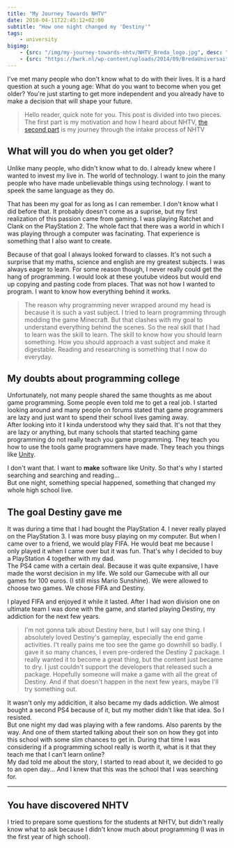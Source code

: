 ```yaml
---
title: "My Journey Towards NHTV"
date: 2018-04-11T22:45:12+02:00
subtitle: "How one night changed my 'Destiny'"
tags: 
    - university
bigimg: 
    - {src: "/img/my-journey-towards-nhtv/NHTV_Breda_logo.jpg", desc: "The old NHTV logo"}
    - {src: "https://hwrk.nl/wp-content/uploads/2014/09/BredaUniversaity.jpg", desc: "The new Breda University logo"}
---
```

I've met many people who don't know what to do with their lives. It is a hard question at such a young age: What do you want to become when you get older? You're just starting to get more independent and you already have to make a decision that will shape your future.  
<!--more-->

> Hello reader, quick note for you. This post is divided into two pieces. The first part is my motivation and how I heard about NHTV, [the second part](#you-have-discovered-nhtv) is my journey through the intake process of NHTV

## What will you do when you get older?
Unlike many people, who didn't know what to do. I already knew where I wanted to invest my live in. The world of technology. I want to join the many people who have made unbelievable things using technology. I want to speek the same language as they do. 

That has been my goal for as long as I can remember. I don't know what I did before that. It probably doesn't come as a suprise, but my first realization of this passion came from gaming. I was playing Ratchet and Clank on the PlayStation 2. The whole fact that there was a world in which I was playing through a computer was facinating. That experience is something that I also want to create.

Because of that goal I always looked forward to classes. It's not such a surprise that my maths, science and english are my greatest subjects. I was always eager to learn. For some reason though, I never really could get the hang of programming. I would look at these youtube videos but would end up copying and pasting code from places. That was not how I wanted to program. I want to know how everything behind it works.

> The reason why programming never wrapped around my head is because it is such a vast subject. I tried to learn programming through modding the game Minecraft. But that clashes with my goal to understand everything behind the scenes. So the real skill that I had to learn was the skill to learn. The skill to know how you should learn something. How you should approach a vast subject and make it digestable. Reading and researching is something that I now do everyday.

## My doubts about programming college
Unfortunately, not many people shared the same thoughts as me about game programming. Some people even told me to get a real job. I started looking around and many people on forums stated that game programmers are lazy and just want to spend their school lives gaming away.  
After looking into it I kinda understood why they said that. It's not that they are lazy or anything, but many schools that started teaching game programming do not really teach you game programming. They teach you how to use the tools game programmers have made. They teach you things like [Unity](https://unity3d.com).

I don't want that. I want to **make** software like Unity. So that's why I started searching and searching and reading...  
But one night, something special happened, something that changed my whole high school live. 

## The goal Destiny gave me
It was during a time that I had bought the PlayStation 4. I never really played on the PlayStation 3. I was more busy playing on my computer. But when I came over to a friend, we would play FIFA. He would beat me because I only played it when I came over but it was fun. That's why I decided to buy a PlayStation 4 together with my dad.  
The PS4 came with a certain deal. Because it was quite expansive, I have made the worst decision in my life. We sold our Gamecube with all our games for 100 euros. (I still miss Mario Sunshine). We were allowed to choose two games. We chose FIFA and Destiny.

I played FIFA and enjoyed it while it lasted. After I had won division one on ultimate team I was done with the game, and started playing Destiny, my addiction for the next few years.

> I'm not gonna talk about Destiny here, but I will say one thing. I absolutely loved Destiny's gameplay, especially the end game activities. I't really pains me too see the game go downhill so badly. I gave it so many chances, I even pre-ordered the Destiny 2 package. I really wanted it to become a great thing, but the content just became to dry. I just couldn't support the developers that released such a package. Hopefully someone will make a game with all the great of Destiny. And if that doesn't happen in the next few years, maybe I'll try something out. 

It wasn't only my addicition, it also became my dads addiction. We almost bought a second PS4 because of it, but my mother didn't like that idea. So I resisted.  
But one night my dad was playing with a few randoms. Also parents by the way. And one of them started talking about their son on how they got into this school with some slim chances to get in. During that time I was considering if a programming school really is worth it, what is it that they teach me that I can't learn online?  
My dad told me about the story, I started to read about it, we decided to go to an open day... And I knew that this was the school that I was searching for.
___
## You have discovered NHTV
I tried to prepare some questions for the students at NHTV, but didn't really know what to ask because I didn't know much about programming (I was in the first year of high school). 